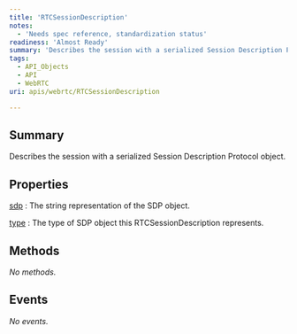 ```yaml
---
title: 'RTCSessionDescription'
notes:
  - 'Needs spec reference, standardization status'
readiness: 'Almost Ready'
summary: 'Describes the session with a serialized Session Description Protocol object.'
tags:
  - API_Objects
  - API
  - WebRTC
uri: apis/webrtc/RTCSessionDescription

---
```

## Summary

Describes the session with a serialized Session Description Protocol object.

## Properties

[sdp](/apis/webrtc/RTCSessionDescription/sdp)
:   The string representation of the SDP object.

[type](/apis/webrtc/RTCSessionDescription/type)
:   The type of SDP object this RTCSessionDescription represents.

## Methods

*No methods.*

## Events

*No events.*

